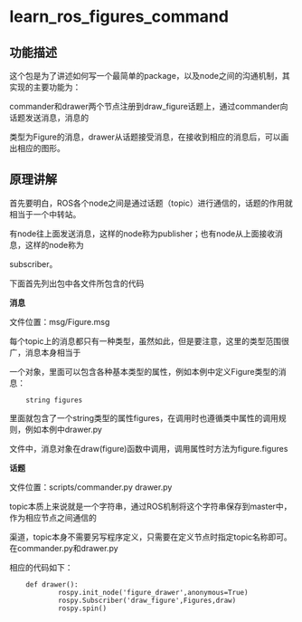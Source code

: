 # learn_ros_figures_command

## 功能描述

这个包是为了讲述如何写一个最简单的package，以及node之间的沟通机制，其实现的主要功能为：

commander和drawer两个节点注册到draw_figure话题上，通过commander向话题发送消息，消息的

类型为Figure的消息，drawer从话题接受消息，在接收到相应的消息后，可以画出相应的图形。

## 原理讲解

首先要明白，ROS各个node之间是通过话题（topic）进行通信的，话题的作用就相当于一个中转站。

有node往上面发送消息，这样的node称为publisher；也有node从上面接收消息，这样的node称为

subscriber。

下面首先列出包中各文件所包含的代码

**消息**

文件位置：msg/Figure.msg

每个topic上的消息都只有一种类型，虽然如此，但是要注意，这里的类型范围很广，消息本身相当于

一个对象，里面可以包含各种基本类型的属性，例如本例中定义Figure类型的消息：

		string figures

里面就包含了一个string类型的属性figures，在调用时也遵循类中属性的调用规则，例如本例中drawer.py

文件中，消息对象在draw(figure)函数中调用，调用属性时方法为figure.figures

**话题**

文件位置：scripts/commander.py  drawer.py

topic本质上来说就是一个字符串，通过ROS机制将这个字符串保存到master中，作为相应节点之间通信的

渠道，topic本身不需要另写程序定义，只需要在定义节点时指定topic名称即可。在commander.py和drawer.py

相应的代码如下：

		def drawer():
				rospy.init_node('figure_drawer',anonymous=True)
				rospy.Subscriber('draw_figure',Figures,draw)
				rospy.spin()
